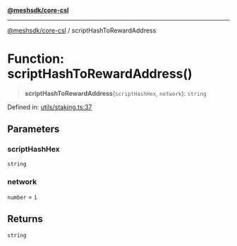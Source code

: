 [**@meshsdk/core-csl**](../README.md)

***

[@meshsdk/core-csl](../globals.md) / scriptHashToRewardAddress

# Function: scriptHashToRewardAddress()

> **scriptHashToRewardAddress**(`scriptHashHex`, `network`): `string`

Defined in: [utils/staking.ts:37](https://github.com/MeshJS/mesh/blob/1abde1553cbd7cf2cf4e40197fc0de9e4a7d0f49/packages/mesh-core-csl/src/utils/staking.ts#L37)

## Parameters

### scriptHashHex

`string`

### network

`number` = `1`

## Returns

`string`
